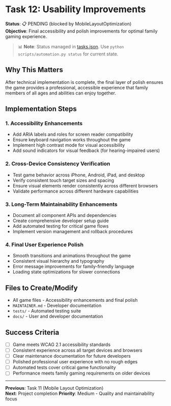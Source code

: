 # Task 12: Usability Improvements

**Status**: 📋 PENDING (blocked by MobileLayoutOptimization)  
**Objective**: Final accessibility and polish improvements for optimal family gaming experience.
> 📊 **Note**: Status managed in [tasks.json](../tasks.json). Use `python scripts/automation.py status` for current state.


## Why This Matters
After technical implementation is complete, the final layer of polish ensures the game provides a professional, accessible experience that family members of all ages and abilities can enjoy together.

## Implementation Steps

### 1. Accessibility Enhancements
- Add ARIA labels and roles for screen reader compatibility
- Ensure keyboard navigation works throughout the game
- Implement high contrast mode for visual accessibility
- Add sound indicators for visual feedback (for hearing-impaired users)

### 2. Cross-Device Consistency Verification
- Test game behavior across iPhone, Android, iPad, and desktop
- Verify consistent touch target sizes and spacing
- Ensure visual elements render consistently across different browsers
- Validate performance across different hardware capabilities

### 3. Long-Term Maintainability Enhancements
- Document all component APIs and dependencies
- Create comprehensive developer setup guide
- Add automated testing for critical game flows
- Implement version management and rollback procedures

### 4. Final User Experience Polish
- Smooth transitions and animations throughout the game
- Consistent visual hierarchy and typography
- Error message improvements for family-friendly language
- Loading state optimizations for slower connections

## Files to Create/Modify
- All game files - Accessibility enhancements and final polish
- `MAINTAINER.md` - Developer documentation
- `tests/` - Automated testing suite
- `docs/` - User and developer documentation

## Success Criteria
- [ ] Game meets WCAG 2.1 accessibility standards
- [ ] Consistent experience across all target devices and browsers
- [ ] Clear maintenance documentation for future developers
- [ ] Polished professional user experience with no rough edges
- [ ] Automated tests cover critical game functionality
- [ ] Performance meets family gaming requirements on older devices

---
**Previous**: Task 11 (Mobile Layout Optimization)  
**Next**: Project completion
**Priority**: Medium - Quality and maintainability focus
